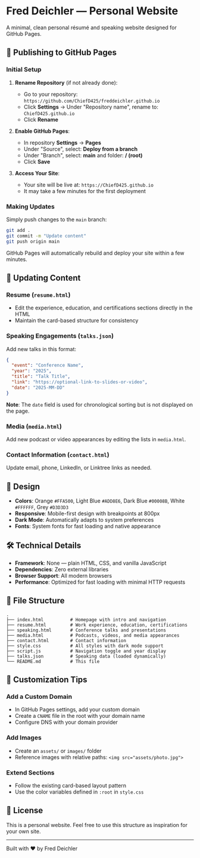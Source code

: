 # Fred Deichler — Personal Website

A minimal, clean personal résumé and speaking website designed for GitHub Pages.

## 🚀 Publishing to GitHub Pages

### Initial Setup

1. **Rename Repository** (if not already done):
   - Go to your repository: `https://github.com/ChiefD425/freddeichler.github.io`
   - Click **Settings** → Under "Repository name", rename to: `ChiefD425.github.io`
   - Click **Rename**

2. **Enable GitHub Pages**:
   - In repository **Settings** → **Pages**
   - Under "Source", select: **Deploy from a branch**
   - Under "Branch", select: **main** and folder: **/ (root)**
   - Click **Save**

3. **Access Your Site**:
   - Your site will be live at: `https://ChiefD425.github.io`
   - It may take a few minutes for the first deployment

### Making Updates

Simply push changes to the `main` branch:

```bash
git add .
git commit -m "Update content"
git push origin main
```

GitHub Pages will automatically rebuild and deploy your site within a few minutes.

## 📝 Updating Content

### Resume (`resume.html`)

- Edit the experience, education, and certifications sections directly in the HTML
- Maintain the card-based structure for consistency

### Speaking Engagements (`talks.json`)

Add new talks in this format:

```json
{
  "event": "Conference Name",
  "year": "2025",
  "title": "Talk Title",
  "link": "https://optional-link-to-slides-or-video",
  "date": "2025-MM-DD"
}
```

**Note**: The `date` field is used for chronological sorting but is not displayed on the page.

### Media (`media.html`)

Add new podcast or video appearances by editing the lists in `media.html`.

### Contact Information (`contact.html`)

Update email, phone, LinkedIn, or Linktree links as needed.

## 🎨 Design

- **Colors**: Orange `#FFA500`, Light Blue `#ADD8E6`, Dark Blue `#00008B`, White `#FFFFFF`, Grey `#D3D3D3`
- **Responsive**: Mobile-first design with breakpoints at 800px
- **Dark Mode**: Automatically adapts to system preferences
- **Fonts**: System fonts for fast loading and native appearance

## 🛠 Technical Details

- **Framework**: None — plain HTML, CSS, and vanilla JavaScript
- **Dependencies**: Zero external libraries
- **Browser Support**: All modern browsers
- **Performance**: Optimized for fast loading with minimal HTTP requests

## 📂 File Structure

```text
.
├── index.html          # Homepage with intro and navigation
├── resume.html         # Work experience, education, certifications
├── speaking.html       # Conference talks and presentations
├── media.html          # Podcasts, videos, and media appearances
├── contact.html        # Contact information
├── style.css           # All styles with dark mode support
├── script.js           # Navigation toggle and year display
├── talks.json          # Speaking data (loaded dynamically)
└── README.md           # This file
```

## 🔧 Customization Tips

### Add a Custom Domain

- In GitHub Pages settings, add your custom domain
- Create a `CNAME` file in the root with your domain name
- Configure DNS with your domain provider

### Add Images

- Create an `assets/` or `images/` folder
- Reference images with relative paths: `<img src="assets/photo.jpg">`

### Extend Sections

- Follow the existing card-based layout pattern
- Use the color variables defined in `:root` in `style.css`

## 📄 License

This is a personal website. Feel free to use this structure as inspiration for your own site.

---

Built with ❤️ by Fred Deichler
